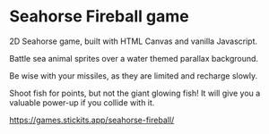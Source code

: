# Seahorse Fireball game

2D Seahorse game, built with HTML Canvas and vanilla Javascript.

Battle sea animal sprites over a water themed parallax background.

Be wise with your missiles, as they are limited and recharge slowly.

Shoot fish for points, but not the giant glowing fish! It will give you a valuable power-up if you collide with it.

https://games.stickits.app/seahorse-fireball/
